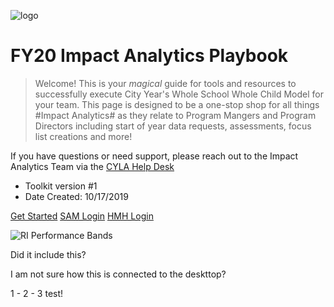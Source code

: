 <!-- _coverpage.md -->

![logo](/_images/testimage.jpg ':size=300x200')


# FY20 Impact Analytics Playbook

> Welcome! This is your *magical* guide for tools and resources to successfully execute City Year's Whole School Whole Child Model for your team. This page is designed to be a one-stop shop for all things #Impact Analytics# as they relate to Program Mangers and Program Directors including start of year data requests, assessments, focus list creations and more!

If you have questions or need support, please reach out to the Impact Analytics Team via the [CYLA Help Desk](https://cityyear.sharepoint.com/teams/lax/Lists/Test/Issue/newifs.aspx?List=53a03e3a-0288-41d4-b12c-bcdd86af087f&Source=https%3a//cityyear.sharepoint.com/teams/lax/Pages/My-CYLA-Help-Desk-Cases.aspx&RootFolder=&Web=23636188-2f45-4295-809c-a8ec947729e4)

- Toolkit version #1
- Date Created: 10/17/2019

[Get Started](README.md)
[SAM Login](https://h100002412.education.scholastic.com/ScholasticCentral)
[HMH Login](https://h100002412.education.scholastic.com/)


![RI Performance Bands](/_images/test2.jpeg)

Did it include this?


I am not sure how this is connected to the deskttop?

1 - 2 - 3 test!

